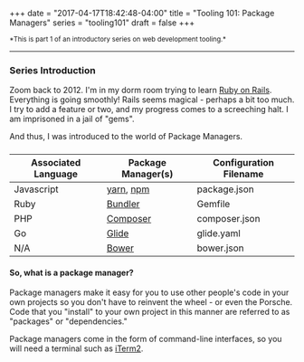 +++
date = "2017-04-17T18:42:48-04:00"
title = "Tooling 101: Package Managers"
series = "tooling101"
draft = false
+++

<small>
  *This is part 1 of an introductory series on web development tooling.*
</small>

---

### Series Introduction

Zoom back to 2012. I'm in my dorm room trying to learn [Ruby on Rails](http://rubyonrails.org/). Everything is going smoothly! Rails seems magical - perhaps a bit too much. I try to add a feature or two, and my progress comes to a screeching halt. I am imprisoned in a jail of "gems". 

And thus, I was introduced to the world of Package Managers.

### 

Associated Language | Package Manager(s) | Configuration Filename|
--------------------|--------------------|-----------------------|
Javascript| [yarn](https://yarnpkg.com/en/), [npm](https://www.npmjs.com/)         | package.json
Ruby      | [Bundler](http://bundler.io/)           | Gemfile
PHP       | [Composer](https://getcomposer.org/)          | composer.json
Go        | [Glide](https://github.com/Masterminds/glide)             | glide.yaml
N/A       | [Bower](https://bower.io/)             | bower.json

#### So, what is a package manager?

Package managers make it easy for you to use other people's code in your own projects so you don't have to reinvent the wheel - or even the Porsche. Code that you "install" to your own project in this manner are referred to as "packages" or "dependencies." 

Package managers come in the form of command-line interfaces, so you will need a terminal such as [iTerm2](https://www.iterm2.com/).

#### 